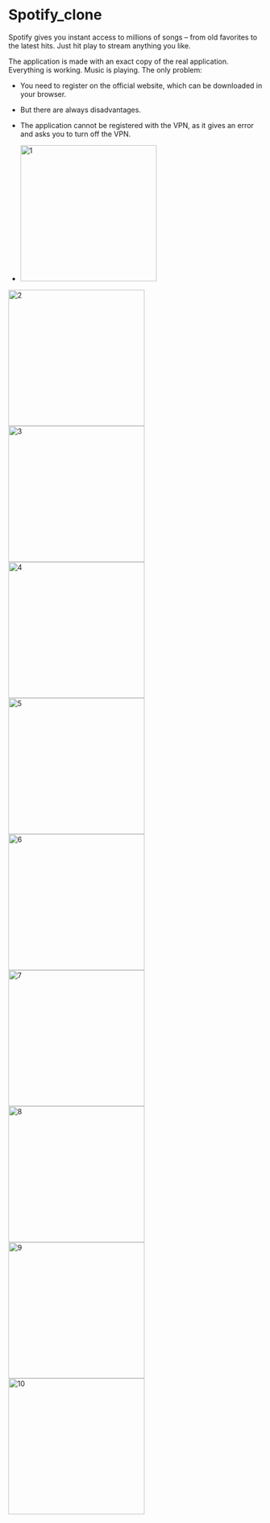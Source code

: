 # Spotify_clone

Spotify gives you instant access to millions of songs – from old favorites to the latest hits. 
Just hit play to stream anything you like.

The application is made with an exact copy of the real application.
Everything is working.
Music is playing.
The only problem:
- You need to register on the official website, which can be downloaded in your browser.
- But there are always disadvantages.
- The application cannot be registered with the VPN, as it gives an error and asks you to turn off the VPN.

- <img width="270" alt="1" src="https://github.com/NikolayGrinko/Spotify_clone/assets/112849355/68f35cea-e990-4766-b6d2-5eddad6ae91d">







<img width="270" alt="2" src="https://github.com/NikolayGrinko/Spotify_clone/assets/112849355/e7c61e8d-aa42-403c-92ec-350a362ad7ff">









<img width="270" alt="3" src="https://github.com/NikolayGrinko/Spotify_clone/assets/112849355/6afe60ca-b50d-4129-a95c-8a3a762e0308">

<img width="270" alt="4" src="https://github.com/NikolayGrinko/Spotify_clone/assets/112849355/be87d199-4292-4cba-ae29-9efea15d4aed">

<img width="270" alt="5" src="https://github.com/NikolayGrinko/Spotify_clone/assets/112849355/267a697e-5a4a-49e4-b943-b8567b5075b6">

<img width="270" alt="6" src="https://github.com/NikolayGrinko/Spotify_clone/assets/112849355/8faf4008-4c21-491d-8f4c-e5eb30b7a96c">

<img width="270" alt="7" src="https://github.com/NikolayGrinko/Spotify_clone/assets/112849355/25fb6b08-c171-427b-9ed2-d9ad8db45a37">

<img width="270" alt="8" src="https://github.com/NikolayGrinko/Spotify_clone/assets/112849355/73e4a543-d3bd-4443-919b-94e308f77fd2">

<img width="270" alt="9" src="https://github.com/NikolayGrinko/Spotify_clone/assets/112849355/562cfd79-3c9b-430a-989c-0abefffc1767">

<img width="270" alt="10" src="https://github.com/NikolayGrinko/Spotify_clone/assets/112849355/39cc5b78-af24-4b20-92f2-f9af677f6103">







